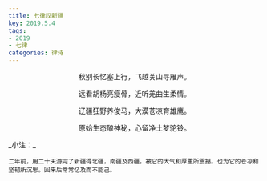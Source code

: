 ```yaml
---
title: 七律叹新疆
key: 2019.5.4
tags: 
- 2019
- 七律
categories: 律诗
---
```


<p align="center">秋别长忆塞上行，飞越关山寻雁声。
</p>
<p align="center">远看胡杨亮瘦骨，近听羌曲生柔情。
</p>
<p align="center">辽疆狂野养俊马，大漠苍凉育雄鹰。
</p>
<p align="center">原始生态酿神秘，心留净土梦驼铃。
</p>
_小注：_

```
二年前，用二十天游完了新疆得北疆，南疆及西疆。被它的大气和厚重所震撼。也为它的苍凉和坚韧所沉思。回来后常常忆及而不能己。
```